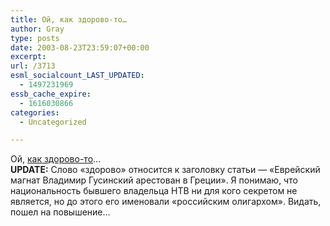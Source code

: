 ```yaml
---
title: Ой, как здорово-то…
author: Gray
type: posts
date: 2003-08-23T23:59:07+00:00
excerpt:
url: /3713
esml_socialcount_LAST_UPDATED:
  - 1497231969
essb_cache_expire:
  - 1616030866
categories:
  - Uncategorized

---
```








Ой, <a href="http://www.haaretzdaily.com/hasen/spages/332423.html" target="_blank">как здорово-то</a>&#8230;  
**UPDATE:** Слово &#171;здорово&#187; относится к заголовку статьи &#8212; &#171;Еврейский магнат Владимир Гусинский арестован в Греции&#187;. Я понимаю, что национальность бывшего владельца НТВ ни для кого секретом не является, но до этого его именовали &#171;российским олигархом&#187;. Видать, пошел на повышение&#8230;